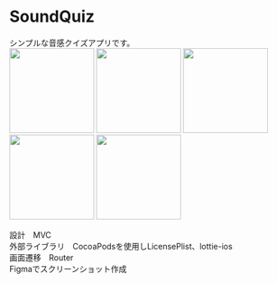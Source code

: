 # SoundQuiz
シンプルな音感クイズアプリです。  
<img width="150" src="https://github.com/user-attachments/assets/8378d0ac-061c-4063-bfb5-1dbb5abc4cbf">
<img width="150" src="https://github.com/user-attachments/assets/68b33a35-0b30-40ea-9696-b9e86bc9362f">
<img width="150" src="https://github.com/user-attachments/assets/fe334db7-d23b-47ad-be41-ae80489e04a4">
<img width="150" src="https://github.com/user-attachments/assets/9daca583-c6ef-49f3-b8cb-c4bef37254f3">
<img width="150" src="https://github.com/user-attachments/assets/0214badc-88b2-40e0-bd39-60ca36124d03">  

設計　MVC  
外部ライブラリ　CocoaPodsを使用しLicensePlist、lottie-ios  
画面遷移　Router  
Figmaでスクリーンショット作成
